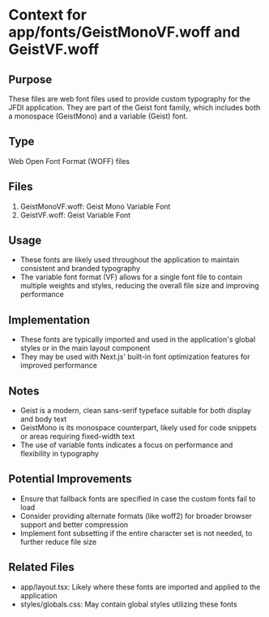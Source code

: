 # Context for app/fonts/GeistMonoVF.woff and GeistVF.woff

## Purpose
These files are web font files used to provide custom typography for the JFDI application. They are part of the Geist font family, which includes both a monospace (GeistMono) and a variable (Geist) font.

## Type
Web Open Font Format (WOFF) files

## Files
1. GeistMonoVF.woff: Geist Mono Variable Font
2. GeistVF.woff: Geist Variable Font

## Usage
- These fonts are likely used throughout the application to maintain consistent and branded typography
- The variable font format (VF) allows for a single font file to contain multiple weights and styles, reducing the overall file size and improving performance

## Implementation
- These fonts are typically imported and used in the application's global styles or in the main layout component
- They may be used with Next.js' built-in font optimization features for improved performance

## Notes
- Geist is a modern, clean sans-serif typeface suitable for both display and body text
- GeistMono is its monospace counterpart, likely used for code snippets or areas requiring fixed-width text
- The use of variable fonts indicates a focus on performance and flexibility in typography

## Potential Improvements
- Ensure that fallback fonts are specified in case the custom fonts fail to load
- Consider providing alternate formats (like woff2) for broader browser support and better compression
- Implement font subsetting if the entire character set is not needed, to further reduce file size

## Related Files
- app/layout.tsx: Likely where these fonts are imported and applied to the application
- styles/globals.css: May contain global styles utilizing these fonts